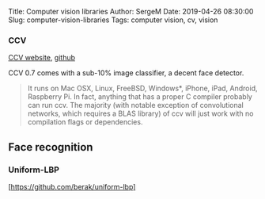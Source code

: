 Title: Computer vision libraries
Author: SergeM
Date: 2019-04-26 08:30:00
Slug: computer-vision-libraries
Tags: computer vision, cv, vision

### CCV 
[CCV website](libccv.org), [github](libccv.org)

CCV 0.7 comes with a sub-10% image classifier, a decent face detector.


> It runs on Mac OSX, Linux, FreeBSD, Windows*, iPhone, iPad, Android, Raspberry Pi. In fact, anything that has a proper C compiler probably can run ccv. The majority (with notable exception of convolutional networks, which requires a BLAS library) of ccv will just work with no compilation flags or dependencies.



## Face recognition

### Uniform-LBP
[https://github.com/berak/uniform-lbp]
